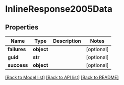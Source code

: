# InlineResponse2005Data

## Properties
Name | Type | Description | Notes
------------ | ------------- | ------------- | -------------
**failures** | **object** |  | [optional] 
**guid** | **str** |  | [optional] 
**success** | **object** |  | [optional] 

[[Back to Model list]](../README.md#documentation-for-models) [[Back to API list]](../README.md#documentation-for-api-endpoints) [[Back to README]](../README.md)

